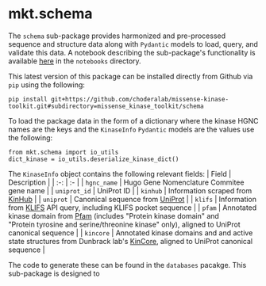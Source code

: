 # mkt.schema

The `schema` sub-package provides harmonized and pre-processed sequence and structure data along with `Pydantic` models to load, query, and validate this data. A notebook describing the sub-package's functionality is available [here](../../notebooks/schema_demo.ipynb) in the `notebooks` directory.

This latest version of this package can be installed directly from Github via `pip` using the following:
```
pip install git+https://github.com/choderalab/missense-kinase-toolkit.git#subdirectory=missense_kinase_toolkit/schema
```

To load the package data in the form of a dictionary where the kinase HGNC names are the keys and the `KinaseInfo` `Pydantic` models are the values use the following:
```
from mkt.schema import io_utils
dict_kinase = io_utils.deserialize_kinase_dict()
```

The `KinaseInfo` object contains the following relevant fields:
| Field        | Description                                                                                                                                                             |
| :-:          | :-                                                                                                                                                                      |
| `hgnc_name`  | Hugo Gene Nomenclature Commitee gene name                                                                                                                               |
| `uniprot_id` | UniProt ID                                                                                                                                                              |
| `kinhub`     | Information scraped from [KinHub](http://www.kinhub.org/)                                                                                                               |
| `uniprot`    | Canonical sequence from [UniProt](https://www.uniprot.org/)                                                                                                             |
| `klifs`      | Information from [KLIFS](https://klifs.net/) API query, including KLIFS pocket sequence                                                                                 |
| `pfam`       | Annotated kinase domain from [Pfam](https://www.ebi.ac.uk/interpro/entry/pfam) (includes "Protein kinase domain" and <br>"Protein tyrosine and serine/threonine kinase" only), aligned to UniProt canonical sequence |
| `kincore`    | Annotated kinase domains and and active state structures from Dunbrack lab's [KinCore](http://dunbrack.fccc.edu/kincore/activemodels), aligned to UniProt canonical sequence |

The code to generate these can be found in the `databases` pacakge. This sub-package is designed to

